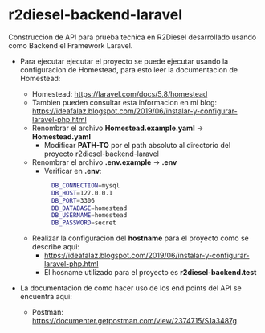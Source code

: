 # r2diesel-backend-laravel

Construccion de API para prueba tecnica en R2Diesel desarrollado usando como Backend el Framework Laravel.

* Para ejecutar ejecutar el proyecto se puede ejecutar usando la configuracion de Homestead, para esto leer la documentacion de Homestead:
  - Homestead: https://laravel.com/docs/5.8/homestead
  - Tambien pueden consultar esta informacion en mi blog: https://ideafalaz.blogspot.com/2019/06/instalar-y-configurar-laravel-php.html
  - Renombrar el archivo **Homestead.example.yaml** -> **Homestead.yaml**
    - Modificar **PATH-TO** por el path absoluto al directorio del proyecto r2diesel-backend-laravel
  - Renombrar el archivo **.env.example** -> **.env**
    - Verificar en **.env**:
      ```sh
        DB_CONNECTION=mysql
        DB_HOST=127.0.0.1
        DB_PORT=3306
        DB_DATABASE=homestead
        DB_USERNAME=homestead
        DB_PASSWORD=secret
      ```
  * Realizar la configuracion del **hostname** para el proyecto como se describe aqui:
    - https://ideafalaz.blogspot.com/2019/06/instalar-y-configurar-laravel-php.html
    - El hosname utilizado para el proyecto es **r2diesel-backend.test**

* La documentacion de como hacer uso de los end points del API se encuentra aqui:
  - Postman: https://documenter.getpostman.com/view/2374715/S1a3487g
